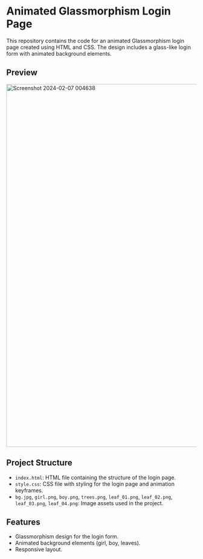 # Animated Glassmorphism Login Page

This repository contains the code for an animated Glassmorphism login page created using HTML and CSS. The design includes a glass-like login form with animated background elements.

## Preview

<img width="960" alt="Screenshot 2024-02-07 004638" src="https://github.com/Aditya-219/CSS-Projects/assets/128606677/ab62a335-2ab7-4050-8cee-17f9d2d4764b">

## Project Structure

- `index.html`: HTML file containing the structure of the login page.
- `style.css`: CSS file with styling for the login page and animation keyframes.
- `bg.jpg`, `girl.png`, `boy.png`, `trees.png`, `leaf_01.png`, `leaf_02.png`, `leaf_03.png`, `leaf_04.png`: Image assets used in the project.

## Features

- Glassmorphism design for the login form.
- Animated background elements (girl, boy, leaves).
- Responsive layout.
